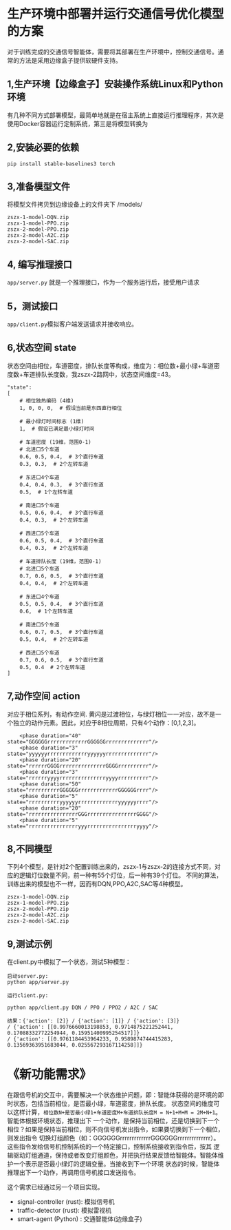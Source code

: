 # 生产环境中部署并运行交通信号优化模型的方案

对于训练完成的交通信号智能体，需要将其部署在生产环境中，控制交通信号。通常的方法是采用边缘盒子提供软硬件支持。

## 1,生产环境【边缘盒子】安装操作系统Linux和Python环境

有几种不同方式部署模型，最简单地就是在宿主系统上直接运行推理程序，其次是使用Docker容器运行定制系统，第三是将模型转换为

## 2,安装必要的依赖

``` 
pip install stable-baselines3 torch
```

## 3,准备模型文件

将模型文件拷贝到边缘设备上的文件夹下 /models/

``` 
zszx-1-model-DQN.zip
zszx-1-model-PPO.zip
zszx-2-model-PPO.zip
zszx-2-model-A2C.zip
zszx-2-model-SAC.zip
```

## 4, 编写推理接口

```app/server.py``` 就是一个推理接口，作为一个服务运行后，接受用户请求

## 5，测试接口

```app/client.py```模拟客户端发送请求并接收响应。


## 6,状态空间 state 

状态空间由相位，车道密度，排队长度等构成，维度为：相位数+最小绿+车道密度数+车道排队长度数，我zszx-2路网中，状态空间维度=43。

``` 
"state": 
[
    # 相位独热编码 (4维)
    1, 0, 0, 0,  # 假设当前是东西直行相位

    # 最小绿灯时间标志 (1维)
    1,  # 假设已满足最小绿灯时间

    # 车道密度 (19维，范围0-1)
    # 北进口5个车道
    0.6, 0.5, 0.4,  # 3个直行车道
    0.3, 0.3,  # 2个左转车道

    # 东进口4个车道
    0.4, 0.4, 0.3,  # 3个直行车道
    0.5,  # 1个左转车道

    # 南进口5个车道
    0.5, 0.6, 0.4,  # 3个直行车道
    0.4, 0.3,  # 2个左转车道

    # 西进口5个车道
    0.6, 0.5, 0.4,  # 3个直行车道
    0.4, 0.3,  # 2个左转车道

    # 车道排队长度 (19维，范围0-1)
    # 北进口5个车道
    0.7, 0.6, 0.5,  # 3个直行车道
    0.4, 0.4,  # 2个左转车道

    # 东进口4个车道
    0.5, 0.5, 0.4,  # 3个直行车道
    0.6,  # 1个左转车道

    # 南进口5个车道
    0.6, 0.7, 0.5,  # 3个直行车道
    0.5, 0.4,  # 2个左转车道

    # 西进口5个车道
    0.7, 0.6, 0.5,  # 3个直行车道
    0.5, 0.4  # 2个左转车道
]
```
                                      
## 7,动作空间 action

对应于相位系列，有动作空间. 黄闪是过渡相位，与绿灯相位一一对应，故不是一个独立的动作元素。因此，对应于8相位周期，只有4个动作：[0,1,2,3]。

``` 
    <phase duration="40" state="GGGGGGrrrrrrrrrrrrrGGGGGGrrrrrrrrrrrrrr"/>
    <phase duration="3"  state="yyyyyyrrrrrrrrrrrrryyyyyyrrrrrrrrrrrrrr"/>
    <phase duration="20" state="rrrrrrGGGGrrrrrrrrrrrrrrrGGGGrrrrrrrrrr"/>
    <phase duration="3"  state="rrrrrryyyyrrrrrrrrrrrrrrryyyyrrrrrrrrrr"/>
    <phase duration="50" state="rrrrrrrrrrGGGGGGrrrrrrrrrrrrrGGGGGGrrrr"/>
    <phase duration="5"  state="rrrrrrrrrryyyyyyrrrrrrrrrrrrryyyyyyrrrr"/>
    <phase duration="20" state="rrrrrrrrrrrrrrrrGGGrrrrrrrrrrrrrrrrGGGG"/>
    <phase duration="5"  state="rrrrrrrrrrrrrrrryyyrrrrrrrrrrrrrrrryyyy"/>
```

## 8,不同模型

下列4个模型，是针对2个配置训练出来的，zszx-1与zszx-2的连接方式不同，对应的逻辑灯位数量不同，前一种有55个灯位，后一种有39个灯位。
不同的算法，训练出来的模型也不一样，因而有DQN,PPO,A2C,SAC等4种模型。


``` 
zszx-1-model-DQN.zip
zszx-1-model-PPO.zip
zszx-2-model-PPO.zip
zszx-2-model-A2C.zip
zszx-2-model-SAC.zip
```

## 9,测试示例

在client.py中模拟了一个状态，测试5种模型：

``` 
启动server.py:
python app/server.py

运行client.py:

python app/client.py DQN / PPO / PPO2 / A2C / SAC

结果：{'action': [2]} / {'action': [1]} / {'action': [3]} 
/ {'action': [[0.9976660013198853, 0.9714875221252441, 0.17088332772254944, 0.15951400995254517]]}
/ {'action': [[0.9761184453964233, 0.9589874744415283, 0.13569363951683044, 0.025567293167114258]]}

```

# 《新功能需求》

在跟信号机的交互中，需要解决一个状态维护问题，即：智能体获得的是环境的即时状态，包括当前相位，是否最小绿，车道密度，排队长度。
状态空间的维度可以这样计算，`相位数N+是否最小绿1+车道密度M+车道排队长度M = N+1+M+M = 2M+N+1`。智能体根据环境状态，推理出下
一个动作，是保持当前相位，还是切换到下一个相位？如果是保持当前相位，则不向信号机发出指令，如果要切换到下一个相位，则发出指令
切换灯组颜色（如：GGGGGGrrrrrrrrrrrrrGGGGGGrrrrrrrrrrrrrr）。这些指令发给信号机控制系统的一个特定接口，控制系统接收到指令后，按其
逻辑驱动灯组通道，保持或者改变灯组颜色，并把执行结果反馈给智能体。智能体维护一个表示是否最小绿灯的逻辑变量。当接收到下一个环境
状态的时候，智能体推理出下一个动作，再调用信号机接口发送指令。

这个需求已经通过另一个项目实现。
- signal-controller (rust): 模拟信号机
- traffic-detector (rust): 模拟雷视机
- smart-agent (Python) : 交通智能体(边缘盒子)